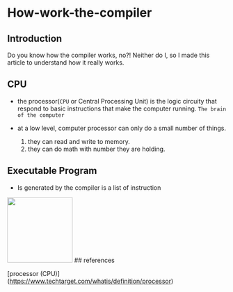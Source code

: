 # How-work-the-compiler

## Introduction
Do you know how the compiler works, no?! Neither do I, so I made this article to understand how it really works.

## CPU
* the processor(`CPU` or Central Processing Unit) is the logic circuity that respond to basic instructions that make the computer running. `The brain of the computer`

* at a low level, computer processor can only do a small number of things.
  1. they can read and write to memory.
  2. they can do math with number they are holding.

## Executable Program
* Is generated by the compiler is a list of instruction

<img src="https://upload.wikimedia.org/wikipedia/commons/2/29/Binary_executable_file2.png" width="150">
## references

[processor (CPU)] (https://www.techtarget.com/whatis/definition/processor)
